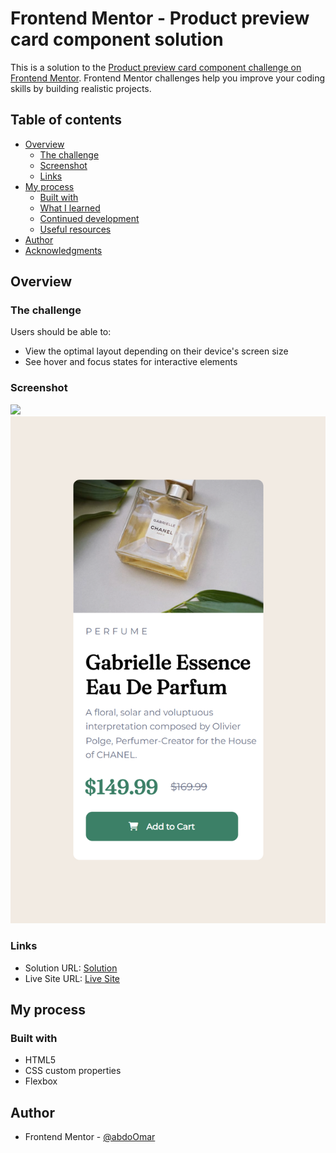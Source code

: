 # Frontend Mentor - Product preview card component solution

This is a solution to the [Product preview card component challenge on Frontend Mentor](https://www.frontendmentor.io/challenges/product-preview-card-component-GO7UmttRfa). Frontend Mentor challenges help you improve your coding skills by building realistic projects. 

## Table of contents

- [Overview](#overview)
  - [The challenge](#the-challenge)
  - [Screenshot](#screenshot)
  - [Links](#links)
- [My process](#my-process)
  - [Built with](#built-with)
  - [What I learned](#what-i-learned)
  - [Continued development](#continued-development)
  - [Useful resources](#useful-resources)
- [Author](#author)
- [Acknowledgments](#acknowledgments)

## Overview

### The challenge

Users should be able to:

- View the optimal layout depending on their device's screen size
- See hover and focus states for interactive elements

### Screenshot

![](./screenshot_desktop.jpeg)
![](./screenshot_mobile.png)

### Links

- Solution URL: [Solution](https://www.frontendmentor.io/solutions/product-preview-ENsUlejnuO)
- Live Site URL: [Live Site](https://abdoomar01.github.io/productpreview/)

## My process

### Built with

- HTML5
- CSS custom properties
- Flexbox

## Author

- Frontend Mentor - [@abdoOmar](https://www.frontendmentor.io/profile/abdoOmar01)